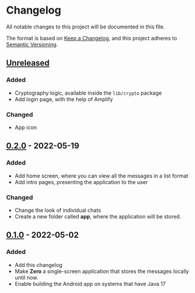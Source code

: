 # Changelog
All notable changes to this project will be documented in this file.

The format is based on [Keep a Changelog](https://keepachangelog.com/en/1.0.0/),
and this project adheres to [Semantic Versioning](https://semver.org/spec/v2.0.0.html).

## [Unreleased]
### Added
- Cryptography logic, available inside the `lib/crypto` package
- Add login page, with the help of Amplify

### Changed
- App icon

## [0.2.0] - 2022-05-19
### Added
- Add home screen, where you can view all the messages in a list format
- Add intro pages, presenting the application to the user

### Changed
- Change the look of individual chats
- Create a new folder called **app**, where the application will be stored.

## [0.1.0] - 2022-05-02
### Added
- Add this changelog
- Make **Zero** a single-screen application that stores the messages locally until now.
- Enable building the Android app on systems that have Java 17

[Unreleased]: https://github.com/reloadedd/Zero/compare/v0.2.0...HEAD
[0.2.0]: https://github.com/reloadedd/Zero/releases/tag/v0.2.0
[0.1.0]: https://github.com/reloadedd/Zero/releases/tag/v0.1.0
